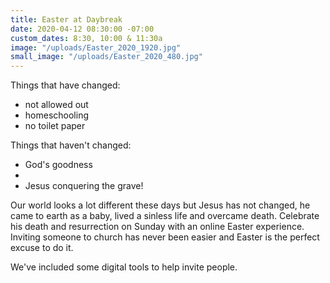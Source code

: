 ```yaml
---
title: Easter at Daybreak
date: 2020-04-12 08:30:00 -07:00
custom_dates: 8:30, 10:00 & 11:30a
image: "/uploads/Easter_2020_1920.jpg"
small_image: "/uploads/Easter_2020_480.jpg"
---
```


Things that have changed:
* not allowed out
* homeschooling
* no toilet paper

Things that haven't changed:
* God's goodness
* 
* Jesus conquering the grave!

Our world looks a lot different these days but Jesus has not changed, he came to earth as a baby, lived a sinless life and overcame death. Celebrate his death and resurrection on Sunday with an online Easter experience. Inviting someone to church has never been easier and Easter is the perfect excuse to do it.

We've included some digital tools to help invite people.